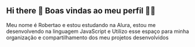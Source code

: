 ## Hi there 👋 Boas vindas ao meu perfil 💙💙
Meu nome é Robertao e estou estudando na Alura, estou me desenvolvendo na linguagem JavaScript e Utilizo esse espaço para minha organização e compartilhamento dos meu projetos desenvolvidos

<!--
**Robertaooxi/Robertaooxi** is a ✨ _special_ ✨ repository because its `README.md` (this file) appears on your GitHub profile.

Here are some ideas to get you started:

- 🔭 I’m currently working on ...
- 🌱 I’m currently learning ...
- 👯 I’m looking to collaborate on ...
- 🤔 I’m looking for help with ...
- 💬 Ask me about ...
- 📫 How to reach me: ...
- 😄 Pronouns: ...
- ⚡ Fun fact: ...
-->
